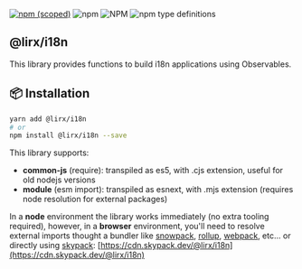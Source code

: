 [![npm (scoped)](https://img.shields.io/npm/v/@lirx/i18n.svg)](https://www.npmjs.com/package/@lirx/i18n)
![npm](https://img.shields.io/npm/dm/@lirx/i18n.svg)
![NPM](https://img.shields.io/npm/l/@lirx/i18n.svg)
![npm type definitions](https://img.shields.io/npm/types/@lirx/i18n.svg)

## @lirx/i18n

This library provides functions to build i18n applications using Observables.

## 📦 Installation

```bash
yarn add @lirx/i18n
# or
npm install @lirx/i18n --save
```

This library supports:

- **common-js** (require): transpiled as es5, with .cjs extension, useful for old nodejs versions
- **module** (esm import): transpiled as esnext, with .mjs extension (requires node resolution for external packages)

In a **node** environment the library works immediately (no extra tooling required),
however, in a **browser** environment, you'll need to resolve external imports thought a bundler like
[snowpack](https://www.snowpack.dev/),
[rollup](https://rollupjs.org/guide/en/),
[webpack](https://webpack.js.org/),
etc...
or directly using [skypack](https://www.skypack.dev/):
[https://cdn.skypack.dev/@lirx/i18n](https://cdn.skypack.dev/@lirx/i18n)
